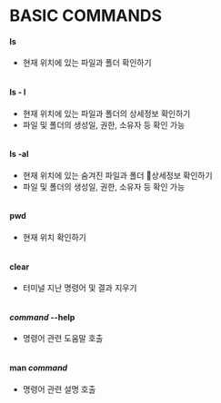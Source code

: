 # BASIC COMMANDS
#### ls
- 현재 위치에 있는 파일과 폴더 확인하기
``` bash
```
#### ls - l
- 현재 위치에 있는 파일과 폴더의 상세정보 확인하기
- 파일 및 폴더의 생성일, 권한, 소유자 등 확인 가능
``` bash
```
#### ls -al
- 현재 위치에 있는 숨겨진 파일과 폴더 상세정보 확인하기
- 파일 및 폴더의 생성일, 권한, 소유자 등 확인 가능
``` bash
```
#### pwd
- 현재 위치 확인하기
``` bash
```
#### clear
- 터미널 지난 명령어 및 결과 지우기
``` bash
```
#### *command* --help
- 명령어 관련 도움말 호출
``` bash
```
#### man *command*
- 명령어 관련 설명 호출
``` bash
```
